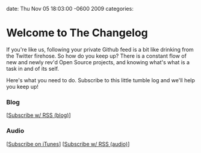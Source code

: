 date: Thu Nov 05 18:03:00 -0600 2009
categories: 

#  Welcome to The Changelog

If you're like us, following your private Github feed is a bit like drinking from the Twitter firehose. So how do you keep up? There is a constant flow of new and newly rev'd Open Source projects, and knowing what's what is a task in and of its self.

Here's what you need to do. Subscribe to this little tumble log and we'll help you keep up!

### Blog

[[Subscribe w/ RSS (blog)](http://feeds.feedburner.com/thechangelog)]

### Audio
[[Subscribe on iTunes](http://itunes.apple.com/WebObjects/MZStore.woa/wa/viewPodcast?id=341623264)] [[Subscribe w/ RSS (audio)](http://feeds.feedburner.com/changelogshow)]
